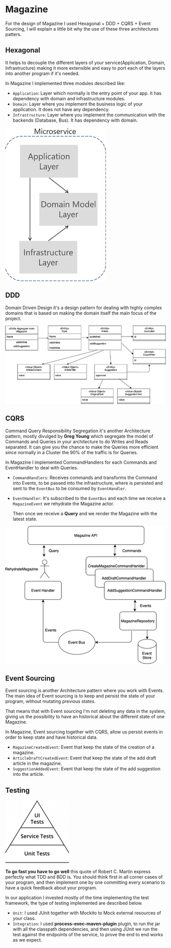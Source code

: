 # Magazine

For the design of Magazine I used Hexagonal + DDD + CQRS + Event Sourcing, I will explain a little bit why the use of these three architectures patters.

## Hexagonal

It helps to decouple the different layers of your service(Application, Domain, Infrastructure) making it more extensible and easy to port each of the layers into another program if it's needed.

In Magazine I implemented three modules described like:

* ```Application```: Layer which normally is the entry point of your app. It has dependency with domain and infrastructure modules.
* ```Domain```: Layer where you implement the business logic of your application. It does not have any dependency.
* ```Infrastructure```: Layer where you implement the communication with the backends (Database, Bus). It has dependency with domain.

![My image](img/ddd.png)
## DDD

Domain Driven Design it's a design pattern for dealing with highly complex domains that is based on making the domain itself the main focus of the project.

![My image](img/ddd_diagram.png)

## CQRS

Command Query Responsibility Segregation it's another Architecture pattern, mostly divulged by **Greg Young** which segregate the model of Commands and Queries
in your architecture to do Writes and Reads separated. It can give you the chance to make the Queries more efficient since normally in a Cluster the 90% of the traffic
is for Queries.
 
In Magazine I implemented CommandHandlers for each Commands and EventHandler to deal with Queries.

* ```CommandHandlers```: Receives commands and transforms the Command into Events, to be passed into the infrastructure,
  where is persisted and sent to the ```EventBus``` to be consumed by ```EventHandler```.
* ```EventHandler```: It's subscribed to the ```EventBus``` and each time we receive a ```MagazineEvent```
  we rehydrate the Magazine actor. 
  
    Then once we receive a **Query** and we render the Magazine with the latest state.

![My image](img/cqrs.png)


## Event Sourcing

Event sourcing is another Architecture pattern where you work with Events. The main idea of Event sourcing is to keep and persist the state of your program, without mutating previous states.

That means that with Event sourcing I'm not deleting any data in the system, giving us the possibility to have an historical about the different state of one Magazine.

In Magazine, Event sourcing together with CQRS, allow us persist events in order to keep state and have historical data.

* ```MagazineCreatedEvent```: Event that keep the state of the creation of a magazine.
* ```ArticleDraftCreatedEvent```: Event that keep the state of the add draft article in the magazine.
* ```SuggestionAddedEvent```: Event that keep the state of the add suggestion into the article.

## Testing

![My image](img/testPyramid.png)

**To go fast you have to go well** this quote of Robert C. Martin express perfectly what TDD and BDD is. You should think first in all corner cases of your program, and then implement
one by one committing every scenario to have a quick feedback about your program.

In our application I invested mostly of the time implementing the test framework, the type of testing implemented are described below.

* ```Unit```: I used JUnit together with Mockito to Mock external resources of your class.
* ```Integration```: I used **process-exec-maven-plugin** plugin, to run the jar with all the classpath dependencies, 
and then using JUnit we run the test against the endpoints of the service, to prove the end to end works as we expect.